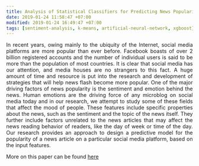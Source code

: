 ```yaml
---
title: Analysis of Statistical Classifiers for Predicting News Popularity on Social Web
date: 2019-01-24 11:58:47 +07:00
modified: 2019-01-24 16:49:47 +07:00
tags: [sentiment-analysis, k-means, artificial-neural-network, xgboost]
---
```


<p style="text-align: justify;">
In recent years, owing mainly to the ubiquity of the Internet, social media platforms are more popular than ever before. Facebook boasts of over 2 billion registered accounts and the number of individual users is said to be more than the population of most countries. It is clear that social media has our attention, and media houses are no strangers to this fact. A huge amount of time and resource is put into the research and development of strategies that will help news flash become more popular. One of the major driving factors of news popularity is the sentiment and emotion behind the news. Human emotions are the driving force of any microblog on social media today and in our research, we attempt to study some of these fields that affect the mood of people. These features include specific properties about the news, such as the sentiment and the topic of the news itself. They further include factors unrelated to the news articles that may affect the news reading behavior of readers, like the day of week or time of the day. Our research provides an approach to design a predictive model for the popularity of a news article on a particular social media platform, based on the input features.
</p>

More on this paper can be found <a href="https://ieeexplore.ieee.org/document/8822230" target="_blank">here</a>